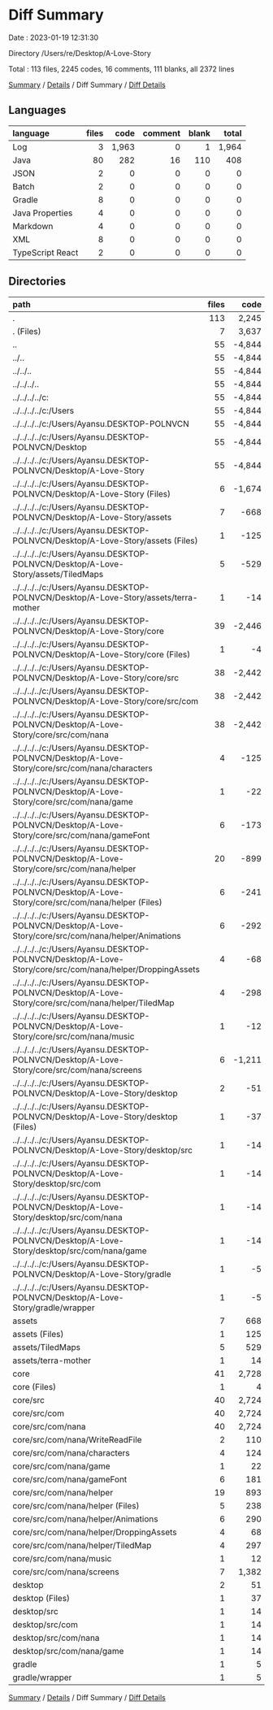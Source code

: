 # Diff Summary

Date : 2023-01-19 12:31:30

Directory /Users/re/Desktop/A-Love-Story

Total : 113 files,  2245 codes, 16 comments, 111 blanks, all 2372 lines

[Summary](results.md) / [Details](details.md) / Diff Summary / [Diff Details](diff-details.md)

## Languages
| language | files | code | comment | blank | total |
| :--- | ---: | ---: | ---: | ---: | ---: |
| Log | 3 | 1,963 | 0 | 1 | 1,964 |
| Java | 80 | 282 | 16 | 110 | 408 |
| JSON | 2 | 0 | 0 | 0 | 0 |
| Batch | 2 | 0 | 0 | 0 | 0 |
| Gradle | 8 | 0 | 0 | 0 | 0 |
| Java Properties | 4 | 0 | 0 | 0 | 0 |
| Markdown | 4 | 0 | 0 | 0 | 0 |
| XML | 8 | 0 | 0 | 0 | 0 |
| TypeScript React | 2 | 0 | 0 | 0 | 0 |

## Directories
| path | files | code | comment | blank | total |
| :--- | ---: | ---: | ---: | ---: | ---: |
| . | 113 | 2,245 | 16 | 111 | 2,372 |
| . (Files) | 7 | 3,637 | 0 | 47 | 3,684 |
| .. | 55 | -4,844 | -124 | -804 | -5,772 |
| ../.. | 55 | -4,844 | -124 | -804 | -5,772 |
| ../../.. | 55 | -4,844 | -124 | -804 | -5,772 |
| ../../../.. | 55 | -4,844 | -124 | -804 | -5,772 |
| ../../../../c: | 55 | -4,844 | -124 | -804 | -5,772 |
| ../../../../c:/Users | 55 | -4,844 | -124 | -804 | -5,772 |
| ../../../../c:/Users/Ayansu.DESKTOP-POLNVCN | 55 | -4,844 | -124 | -804 | -5,772 |
| ../../../../c:/Users/Ayansu.DESKTOP-POLNVCN/Desktop | 55 | -4,844 | -124 | -804 | -5,772 |
| ../../../../c:/Users/Ayansu.DESKTOP-POLNVCN/Desktop/A-Love-Story | 55 | -4,844 | -124 | -804 | -5,772 |
| ../../../../c:/Users/Ayansu.DESKTOP-POLNVCN/Desktop/A-Love-Story (Files) | 6 | -1,674 | 0 | -46 | -1,720 |
| ../../../../c:/Users/Ayansu.DESKTOP-POLNVCN/Desktop/A-Love-Story/assets | 7 | -668 | 0 | -13 | -681 |
| ../../../../c:/Users/Ayansu.DESKTOP-POLNVCN/Desktop/A-Love-Story/assets (Files) | 1 | -125 | 0 | 0 | -125 |
| ../../../../c:/Users/Ayansu.DESKTOP-POLNVCN/Desktop/A-Love-Story/assets/TiledMaps | 5 | -529 | 0 | -5 | -534 |
| ../../../../c:/Users/Ayansu.DESKTOP-POLNVCN/Desktop/A-Love-Story/assets/terra-mother | 1 | -14 | 0 | -8 | -22 |
| ../../../../c:/Users/Ayansu.DESKTOP-POLNVCN/Desktop/A-Love-Story/core | 39 | -2,446 | -122 | -728 | -3,296 |
| ../../../../c:/Users/Ayansu.DESKTOP-POLNVCN/Desktop/A-Love-Story/core (Files) | 1 | -4 | 0 | -3 | -7 |
| ../../../../c:/Users/Ayansu.DESKTOP-POLNVCN/Desktop/A-Love-Story/core/src | 38 | -2,442 | -122 | -725 | -3,289 |
| ../../../../c:/Users/Ayansu.DESKTOP-POLNVCN/Desktop/A-Love-Story/core/src/com | 38 | -2,442 | -122 | -725 | -3,289 |
| ../../../../c:/Users/Ayansu.DESKTOP-POLNVCN/Desktop/A-Love-Story/core/src/com/nana | 38 | -2,442 | -122 | -725 | -3,289 |
| ../../../../c:/Users/Ayansu.DESKTOP-POLNVCN/Desktop/A-Love-Story/core/src/com/nana/characters | 4 | -125 | -9 | -46 | -180 |
| ../../../../c:/Users/Ayansu.DESKTOP-POLNVCN/Desktop/A-Love-Story/core/src/com/nana/game | 1 | -22 | 0 | -12 | -34 |
| ../../../../c:/Users/Ayansu.DESKTOP-POLNVCN/Desktop/A-Love-Story/core/src/com/nana/gameFont | 6 | -173 | 0 | -42 | -215 |
| ../../../../c:/Users/Ayansu.DESKTOP-POLNVCN/Desktop/A-Love-Story/core/src/com/nana/helper | 20 | -899 | -40 | -268 | -1,207 |
| ../../../../c:/Users/Ayansu.DESKTOP-POLNVCN/Desktop/A-Love-Story/core/src/com/nana/helper (Files) | 6 | -241 | -5 | -82 | -328 |
| ../../../../c:/Users/Ayansu.DESKTOP-POLNVCN/Desktop/A-Love-Story/core/src/com/nana/helper/Animations | 6 | -292 | -14 | -85 | -391 |
| ../../../../c:/Users/Ayansu.DESKTOP-POLNVCN/Desktop/A-Love-Story/core/src/com/nana/helper/DroppingAssets | 4 | -68 | 0 | -24 | -92 |
| ../../../../c:/Users/Ayansu.DESKTOP-POLNVCN/Desktop/A-Love-Story/core/src/com/nana/helper/TiledMap | 4 | -298 | -21 | -77 | -396 |
| ../../../../c:/Users/Ayansu.DESKTOP-POLNVCN/Desktop/A-Love-Story/core/src/com/nana/music | 1 | -12 | 0 | -7 | -19 |
| ../../../../c:/Users/Ayansu.DESKTOP-POLNVCN/Desktop/A-Love-Story/core/src/com/nana/screens | 6 | -1,211 | -73 | -350 | -1,634 |
| ../../../../c:/Users/Ayansu.DESKTOP-POLNVCN/Desktop/A-Love-Story/desktop | 2 | -51 | -2 | -16 | -69 |
| ../../../../c:/Users/Ayansu.DESKTOP-POLNVCN/Desktop/A-Love-Story/desktop (Files) | 1 | -37 | -1 | -11 | -49 |
| ../../../../c:/Users/Ayansu.DESKTOP-POLNVCN/Desktop/A-Love-Story/desktop/src | 1 | -14 | -1 | -5 | -20 |
| ../../../../c:/Users/Ayansu.DESKTOP-POLNVCN/Desktop/A-Love-Story/desktop/src/com | 1 | -14 | -1 | -5 | -20 |
| ../../../../c:/Users/Ayansu.DESKTOP-POLNVCN/Desktop/A-Love-Story/desktop/src/com/nana | 1 | -14 | -1 | -5 | -20 |
| ../../../../c:/Users/Ayansu.DESKTOP-POLNVCN/Desktop/A-Love-Story/desktop/src/com/nana/game | 1 | -14 | -1 | -5 | -20 |
| ../../../../c:/Users/Ayansu.DESKTOP-POLNVCN/Desktop/A-Love-Story/gradle | 1 | -5 | 0 | -1 | -6 |
| ../../../../c:/Users/Ayansu.DESKTOP-POLNVCN/Desktop/A-Love-Story/gradle/wrapper | 1 | -5 | 0 | -1 | -6 |
| assets | 7 | 668 | 0 | 13 | 681 |
| assets (Files) | 1 | 125 | 0 | 0 | 125 |
| assets/TiledMaps | 5 | 529 | 0 | 5 | 534 |
| assets/terra-mother | 1 | 14 | 0 | 8 | 22 |
| core | 41 | 2,728 | 138 | 838 | 3,704 |
| core (Files) | 1 | 4 | 0 | 3 | 7 |
| core/src | 40 | 2,724 | 138 | 835 | 3,697 |
| core/src/com | 40 | 2,724 | 138 | 835 | 3,697 |
| core/src/com/nana | 40 | 2,724 | 138 | 835 | 3,697 |
| core/src/com/nana/WriteReadFile | 2 | 110 | 0 | 39 | 149 |
| core/src/com/nana/characters | 4 | 124 | 9 | 46 | 179 |
| core/src/com/nana/game | 1 | 22 | 0 | 12 | 34 |
| core/src/com/nana/gameFont | 6 | 181 | 0 | 43 | 224 |
| core/src/com/nana/helper | 19 | 893 | 40 | 268 | 1,201 |
| core/src/com/nana/helper (Files) | 5 | 238 | 5 | 82 | 325 |
| core/src/com/nana/helper/Animations | 6 | 290 | 14 | 85 | 389 |
| core/src/com/nana/helper/DroppingAssets | 4 | 68 | 0 | 24 | 92 |
| core/src/com/nana/helper/TiledMap | 4 | 297 | 21 | 77 | 395 |
| core/src/com/nana/music | 1 | 12 | 0 | 7 | 19 |
| core/src/com/nana/screens | 7 | 1,382 | 89 | 420 | 1,891 |
| desktop | 2 | 51 | 2 | 16 | 69 |
| desktop (Files) | 1 | 37 | 1 | 11 | 49 |
| desktop/src | 1 | 14 | 1 | 5 | 20 |
| desktop/src/com | 1 | 14 | 1 | 5 | 20 |
| desktop/src/com/nana | 1 | 14 | 1 | 5 | 20 |
| desktop/src/com/nana/game | 1 | 14 | 1 | 5 | 20 |
| gradle | 1 | 5 | 0 | 1 | 6 |
| gradle/wrapper | 1 | 5 | 0 | 1 | 6 |

[Summary](results.md) / [Details](details.md) / Diff Summary / [Diff Details](diff-details.md)
